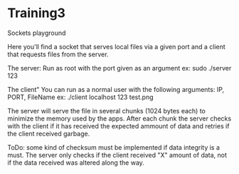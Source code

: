 # Training3
Sockets playground

Here you'll find a socket that serves local files via a given port and a client that requests files from the server.

The server:
Run as root with the port given as an argument
ex: sudo ./server 123

The client"
You can run as a normal user with the following arguments: IP, PORT, FileName
ex: ./client localhost 123 test.png


The server will serve the file in several chunks (1024 bytes each) to minimize the memory used by the apps. 
After each chunk the server checks with the client if it has received the expected ammount of data and retries if the client received garbage.

ToDo: some kind of checksum must be implemented if data integrity is a must. The server only checks if the client received "X" amount of data, not if the data received was altered along the way.
